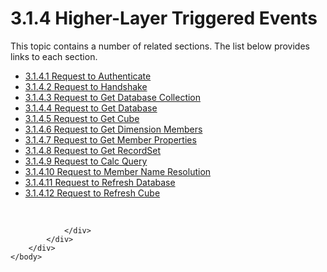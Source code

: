 <html dir="LTR" xmlns:mshelp="http://msdn.microsoft.com/mshelp" xmlns:ddue="http://ddue.schemas.microsoft.com/authoring/2003/5" xmlns:xlink="http://www.w3.org/1999/xlink" xmlns:tool="http://www.microsoft.com/tooltip">
    <head>
        <meta http-equiv="Content-Type" content="text/html; CHARSET=utf-8"></meta>
        <meta name="save" content="history"></meta>
        <title>3.1.4 Higher-Layer Triggered Events</title>
        <xml>
            <mshelp:toctitle title="3.1.4 Higher-Layer Triggered Events"></mshelp:toctitle>
            <mshelp:rltitle title="[MS-SSAS8]: Higher-Layer Triggered Events"></mshelp:rltitle>
            <mshelp:keyword index="A" term="ff057b89-d96d-4179-b53d-4a878f512591"></mshelp:keyword>
            <mshelp:attr name="DCSext.ContentType" value="open specification"></mshelp:attr>
            <mshelp:attr name="AssetID" value="ff057b89-d96d-4179-b53d-4a878f512591"></mshelp:attr>
            <mshelp:attr name="TopicType" value="kbRef"></mshelp:attr>
            <mshelp:attr name="DCSext.Title" value="[MS-SSAS8]: Higher-Layer Triggered Events" />
        </xml>
    </head>
    <body>
        <div id="header">
            <h1 class="heading">3.1.4 Higher-Layer Triggered Events</h1>
        </div>
        <div id="mainSection">
            <div id="mainBody">
                <div id="allHistory" class="saveHistory"></div>
                <div id="sectionSection0" class="section" name="collapseableSection">
                    <p>This topic contains a number of related sections. The list below provides links to each section.<br /></p><ul><li><span><a href="0fffa477-cf80-4d9b-9ced-055f7f1b22e6.htm">3.1.4.1 Request to Authenticate</a></span></li><li><span><a href="01750bc8-7469-407e-824c-e8d41b453a63.htm">3.1.4.2 Request to Handshake</a></span></li><li><span><a href="7cb97fa9-a34b-4c5c-9ca6-84fef4b2ec70.htm">3.1.4.3 Request to Get Database Collection</a></span></li><li><span><a href="65515641-feac-4923-9b09-636e997b0767.htm">3.1.4.4 Request to Get Database</a></span></li><li><span><a href="56042637-740a-4d47-9484-d73425ad8f36.htm">3.1.4.5 Request to Get Cube</a></span></li><li><span><a href="e7b70a04-4821-4ff0-abc8-be8934cda5b1.htm">3.1.4.6 Request to Get Dimension Members</a></span></li><li><span><a href="6f282c04-2f8e-469c-80e0-710a78370ee9.htm">3.1.4.7 Request to Get Member Properties</a></span></li><li><span><a href="43829bab-a5bf-4634-85b1-f0fcc108221a.htm">3.1.4.8 Request to Get RecordSet</a></span></li><li><span><a href="b2b99cbf-0393-4494-b537-f4d878a51f12.htm">3.1.4.9 Request to Calc Query</a></span></li><li><span><a href="37f18ff7-1471-4fca-abe4-5cab6356e0f5.htm">3.1.4.10 Request to Member Name Resolution</a></span></li><li><span><a href="1cd73b2e-8476-4647-9f81-57516052add1.htm">3.1.4.11 Request to Refresh Database</a></span></li><li><span><a href="db0a2e21-2474-4898-9688-efb83e76a01e.htm">3.1.4.12 Request to Refresh Cube</a></span></li></ul><p><br /></p>


                </div>
            </div>
        </div>
    </body>
</html>